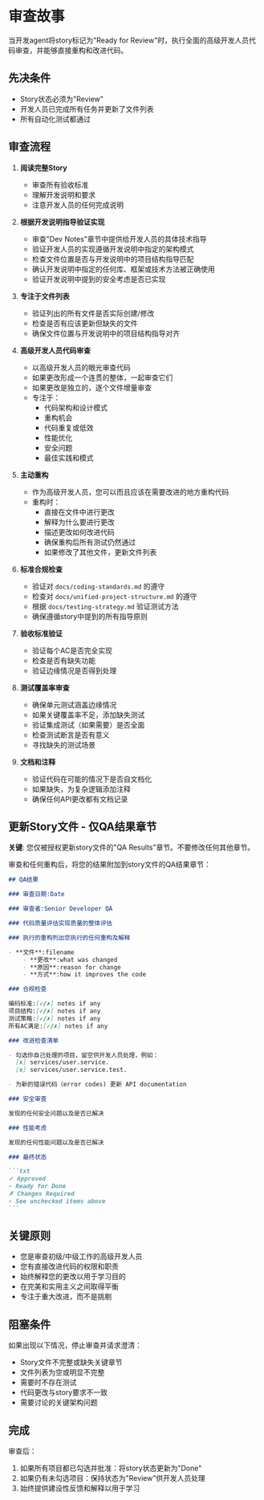 # 审查故事

当开发agent将story标记为"Ready for Review"时，执行全面的高级开发人员代码审查，并能够直接重构和改进代码。

## 先决条件

- Story状态必须为"Review"
- 开发人员已完成所有任务并更新了文件列表
- 所有自动化测试都通过

## 审查流程

1. **阅读完整Story**
    - 审查所有验收标准
    - 理解开发说明和要求
    - 注意开发人员的任何完成说明

2. **根据开发说明指导验证实现**
    - 审查"Dev Notes"章节中提供给开发人员的具体技术指导
    - 验证开发人员的实现遵循开发说明中指定的架构模式
    - 检查文件位置是否与开发说明中的项目结构指导匹配
    - 确认开发说明中指定的任何库、框架或技术方法被正确使用
    - 验证开发说明中提到的安全考虑是否已实现

3. **专注于文件列表**
    - 验证列出的所有文件是否实际创建/修改
    - 检查是否有应该更新但缺失的文件
    - 确保文件位置与开发说明中的项目结构指导对齐

4. **高级开发人员代码审查**
    - 以高级开发人员的眼光审查代码
    - 如果更改形成一个连贯的整体，一起审查它们
    - 如果更改是独立的，逐个文件增量审查
    - 专注于：
        - 代码架构和设计模式
        - 重构机会
        - 代码重复或低效
        - 性能优化
        - 安全问题
        - 最佳实践和模式

5. **主动重构**
    - 作为高级开发人员，您可以而且应该在需要改进的地方重构代码
    - 重构时：
        - 直接在文件中进行更改
        - 解释为什么要进行更改
        - 描述更改如何改进代码
        - 确保重构后所有测试仍然通过
        - 如果修改了其他文件，更新文件列表

6. **标准合规检查**
    - 验证对 `docs/coding-standards.md` 的遵守
    - 检查对 `docs/unified-project-structure.md` 的遵守
    - 根据 `docs/testing-strategy.md` 验证测试方法
    - 确保遵循story中提到的所有指导原则

7. **验收标准验证**
    - 验证每个AC是否完全实现
    - 检查是否有缺失功能
    - 验证边缘情况是否得到处理

8. **测试覆盖率审查**
    - 确保单元测试涵盖边缘情况
    - 如果关键覆盖率不足，添加缺失测试
    - 验证集成测试（如果需要）是否全面
    - 检查测试断言是否有意义
    - 寻找缺失的测试场景

9. **文档和注释**
    - 验证代码在可能的情况下是否自文档化
    - 如果缺失，为复杂逻辑添加注释
    - 确保任何API更改都有文档记录

## 更新Story文件 - 仅QA结果章节

**关键**: 您仅被授权更新story文件的"QA Results"章节。不要修改任何其他章节。

审查和任何重构后，将您的结果附加到story文件的QA结果章节：

````markdown
## QA结果

### 审查日期:Date

### 审查者:Senior Developer QA

### 代码质量评估实现质量的整体评估

### 执行的重构列出您执行的任何重构及解释

- **文件**:filename
    - **更改**:what was changed
    - **原因**:reason for change
    - **方式**:how it improves the code

### 合规检查

编码标准:[✓/✗] notes if any
项目结构:[✓/✗] notes if any
测试策略:[✓/✗] notes if any
所有AC满足:[✓/✗] notes if any

### 改进检查清单

- 勾选你自己处理的项目，留空供开发人员处理，例如：
  [x] services/user.service.
  [x] services/user.service.test.

- 为新的错误代码（error codes) 更新 API documentation

### 安全审查

发现的任何安全问题以及是否已解决

### 性能考虑

发现的任何性能问题以及是否已解决

### 最终状态

```txt
✓ Approved
- Ready for Done
✗ Changes Required
- See unchecked items above
```
````

## 关键原则

- 您是审查初级/中级工作的高级开发人员
- 您有直接改进代码的权限和职责
- 始终解释您的更改以用于学习目的
- 在完美和实用主义之间取得平衡
- 专注于重大改进，而不是挑剔

## 阻塞条件

如果出现以下情况，停止审查并请求澄清：

- Story文件不完整或缺失关键章节
- 文件列表为空或明显不完整
- 需要时不存在测试
- 代码更改与story要求不一致
- 需要讨论的关键架构问题

## 完成

审查后：

1. 如果所有项目都已勾选并批准：将story状态更新为"Done"
2. 如果仍有未勾选项目：保持状态为"Review"供开发人员处理
3. 始终提供建设性反馈和解释以用于学习
